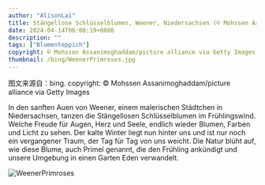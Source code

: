 ```yaml
---
author: "AlisonLai"
title: Stängellose Schlüsselblumen, Weener, Niedersachsen (© Mohssen Assanimoghaddam/picture alliance via Getty Images)
date: 2024-04-14T06:00:19+0800
description: ""
tags: ["Blumenteppich"]
copyright: © Mohssen Assanimoghaddam/picture alliance via Getty Images
thumbnail: /bing/WeenerPrimroses.jpg
---
```

图文来源自：bing.  copyright: © Mohssen Assanimoghaddam/picture alliance via Getty Images

In den sanften Auen von Weener, einem malerischen Städtchen in Niedersachsen, tanzen die Stängellosen Schlüsselblumen im Frühlingswind. Welche Freude für Augen, Herz und Seele, endlich wieder Blumen, Farben und Licht zu sehen. Der kalte Winter liegt nun hinter uns und ist nur noch ein vergangener Traum, der Tag für Tag von uns weicht. Die Natur blüht auf, wie diese Blume, auch Primel genannt, die den Frühling ankündigt und unsere Umgebung in einen Garten Eden verwandelt.

![WeenerPrimroses](/bing/WeenerPrimroses.jpg)